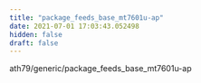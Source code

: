 ```yaml
---
title: "package_feeds_base_mt7601u-ap"
date: 2021-07-01 17:03:43.052498
hidden: false
draft: false
---
```


ath79/generic/package_feeds_base_mt7601u-ap

